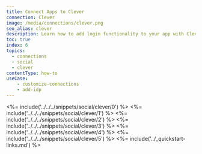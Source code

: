 ```yaml
---
title: Connect Apps to Clever
connection: Clever
image: /media/connections/clever.png
seo_alias: clever
description: Learn how to add login functionality to your app with Clever. You will need to obtain a Client ID and Client Secret for Clever.
toc: true
index: 6
topics:
  - connections
  - social
  - clever
contentType: how-to
useCase:
    - customize-connections
    - add-idp
---
```

<%= include('../../../snippets/social/clever/0') %> 
<%= include('../../../snippets/social/clever/1') %> 
<%= include('../../../snippets/social/clever/2') %> 
<%= include('../../../snippets/social/clever/3') %> 
<%= include('../../../snippets/social/clever/4') %> 
<%= include('../../../snippets/social/clever/5') %> 
<%= include('../_quickstart-links.md') %>
